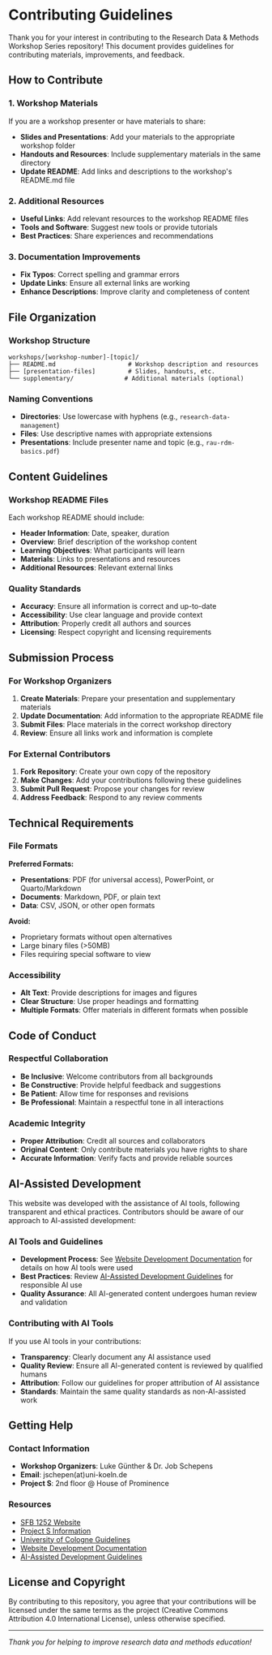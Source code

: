 # Contributing Guidelines

Thank you for your interest in contributing to the Research Data & Methods Workshop Series repository! This document provides guidelines for contributing materials, improvements, and feedback.

## How to Contribute

### 1. Workshop Materials

If you are a workshop presenter or have materials to share:

- **Slides and Presentations**: Add your materials to the appropriate workshop folder
- **Handouts and Resources**: Include supplementary materials in the same directory
- **Update README**: Add links and descriptions to the workshop's README.md file

### 2. Additional Resources

- **Useful Links**: Add relevant resources to the workshop README files
- **Tools and Software**: Suggest new tools or provide tutorials
- **Best Practices**: Share experiences and recommendations

### 3. Documentation Improvements

- **Fix Typos**: Correct spelling and grammar errors
- **Update Links**: Ensure all external links are working
- **Enhance Descriptions**: Improve clarity and completeness of content

## File Organization

### Workshop Structure
```
workshops/[workshop-number]-[topic]/
├── README.md                    # Workshop description and resources
├── [presentation-files]         # Slides, handouts, etc.
└── supplementary/              # Additional materials (optional)
```

### Naming Conventions

- **Directories**: Use lowercase with hyphens (e.g., `research-data-management`)
- **Files**: Use descriptive names with appropriate extensions
- **Presentations**: Include presenter name and topic (e.g., `rau-rdm-basics.pdf`)

## Content Guidelines

### Workshop README Files

Each workshop README should include:

- **Header Information**: Date, speaker, duration
- **Overview**: Brief description of the workshop content
- **Learning Objectives**: What participants will learn
- **Materials**: Links to presentations and resources
- **Additional Resources**: Relevant external links

### Quality Standards

- **Accuracy**: Ensure all information is correct and up-to-date
- **Accessibility**: Use clear language and provide context
- **Attribution**: Properly credit all authors and sources
- **Licensing**: Respect copyright and licensing requirements

## Submission Process

### For Workshop Organizers

1. **Create Materials**: Prepare your presentation and supplementary materials
2. **Update Documentation**: Add information to the appropriate README file
3. **Submit Files**: Place materials in the correct workshop directory
4. **Review**: Ensure all links work and information is complete

### For External Contributors

1. **Fork Repository**: Create your own copy of the repository
2. **Make Changes**: Add your contributions following these guidelines
3. **Submit Pull Request**: Propose your changes for review
4. **Address Feedback**: Respond to any review comments

## Technical Requirements

### File Formats

**Preferred Formats:**
- **Presentations**: PDF (for universal access), PowerPoint, or Quarto/Markdown
- **Documents**: Markdown, PDF, or plain text
- **Data**: CSV, JSON, or other open formats

**Avoid:**
- Proprietary formats without open alternatives
- Large binary files (>50MB)
- Files requiring special software to view

### Accessibility

- **Alt Text**: Provide descriptions for images and figures
- **Clear Structure**: Use proper headings and formatting
- **Multiple Formats**: Offer materials in different formats when possible

## Code of Conduct

### Respectful Collaboration

- **Be Inclusive**: Welcome contributors from all backgrounds
- **Be Constructive**: Provide helpful feedback and suggestions
- **Be Patient**: Allow time for responses and revisions
- **Be Professional**: Maintain a respectful tone in all interactions

### Academic Integrity

- **Proper Attribution**: Credit all sources and collaborators
- **Original Content**: Only contribute materials you have rights to share
- **Accurate Information**: Verify facts and provide reliable sources

## AI-Assisted Development

This website was developed with the assistance of AI tools, following transparent and ethical practices. Contributors should be aware of our approach to AI-assisted development:

### AI Tools and Guidelines

- **Development Process**: See [Website Development Documentation](website-development.md) for details on how AI tools were used
- **Best Practices**: Review [AI-Assisted Development Guidelines](ai-assisted-development-guidelines.md) for responsible AI use
- **Quality Assurance**: All AI-generated content undergoes human review and validation

### Contributing with AI Tools

If you use AI tools in your contributions:

- **Transparency**: Clearly document any AI assistance used
- **Quality Review**: Ensure all AI-generated content is reviewed by qualified humans
- **Attribution**: Follow our guidelines for proper attribution of AI assistance
- **Standards**: Maintain the same quality standards as non-AI-assisted work

## Getting Help

### Contact Information

- **Workshop Organizers**: Luke Günther & Dr. Job Schepens
- **Email**: jschepen(at)uni-koeln.de
- **Project S**: 2nd floor @ House of Prominence

### Resources

- [SFB 1252 Website](https://sfb1252.uni-koeln.de/)
- [Project S Information](https://sfb1252.uni-koeln.de/projekte/s-data-design-and-sustainability)
- [University of Cologne Guidelines](https://verwaltung.uni-koeln.de/stabsstelle03.1/content/good_scientific_practice/index_eng.html)
- [Website Development Documentation](website-development.md)
- [AI-Assisted Development Guidelines](ai-assisted-development-guidelines.md)

## License and Copyright

By contributing to this repository, you agree that your contributions will be licensed under the same terms as the project (Creative Commons Attribution 4.0 International License), unless otherwise specified.

---

*Thank you for helping to improve research data and methods education!*
